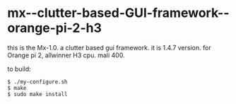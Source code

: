 # mx--clutter-based-GUI-framework--orange-pi-2-h3

this is the Mx-1.0. a clutter based gui framework. it is 1.4.7 version. for Orange pi 2, allwinner H3 cpu. mali 400.

to build:
```
$ ./my-configure.sh
$ make
$ sudo make install
```
